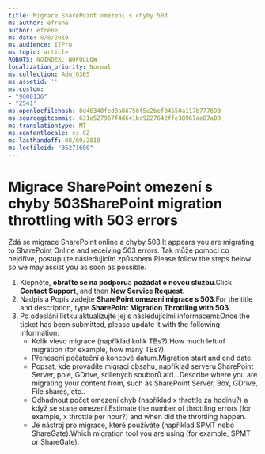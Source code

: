 ```yaml
---
title: Migrace SharePoint omezení s chyby 503
ms.author: efrene
author: efrene
ms.date: 8/8/2019
ms.audience: ITPro
ms.topic: article
ROBOTS: NOINDEX, NOFOLLOW
localization_priority: Normal
ms.collection: Adm_O365
ms.assetid: ''
ms.custom:
- "9000136"
- "2541"
ms.openlocfilehash: 8d46340fed8a86756f5e2bef04550a117b777690
ms.sourcegitcommit: 631e527967f4d641bc9227642ffe38967ae87a00
ms.translationtype: MT
ms.contentlocale: cs-CZ
ms.lasthandoff: 08/09/2019
ms.locfileid: "36271600"
---
```

# <a name="sharepoint-migration-throttling-with-503-errors"></a><span data-ttu-id="0b0a2-102">Migrace SharePoint omezení s chyby 503</span><span class="sxs-lookup"><span data-stu-id="0b0a2-102">SharePoint migration throttling with 503 errors</span></span>

<span data-ttu-id="0b0a2-103">Zdá se migrace SharePoint online a chyby 503.</span><span class="sxs-lookup"><span data-stu-id="0b0a2-103">It appears you are migrating to SharePoint Online and receiving 503 errors.</span></span> <span data-ttu-id="0b0a2-104">Tak může pomoci co nejdříve, postupujte následujícím způsobem.</span><span class="sxs-lookup"><span data-stu-id="0b0a2-104">Please follow the steps below so we may assist you as soon as possible.</span></span> 

1. <span data-ttu-id="0b0a2-105">Klepněte, **obraťte se na podporu**a **požádat o novou službu**.</span><span class="sxs-lookup"><span data-stu-id="0b0a2-105">Click **Contact Support**, and then **New Service Request**.</span></span>
2. <span data-ttu-id="0b0a2-106">Nadpis a Popis zadejte **SharePoint omezení migrace s 503**.</span><span class="sxs-lookup"><span data-stu-id="0b0a2-106">For the title and description, type **SharePoint Migration Throttling with 503**.</span></span>
3. <span data-ttu-id="0b0a2-107">Po odeslání lístku aktualizujte jej s následujícími informacemi:</span><span class="sxs-lookup"><span data-stu-id="0b0a2-107">Once the ticket has been submitted, please update it with the following information:</span></span>
    - <span data-ttu-id="0b0a2-108">Kolik vlevo migrace (například kolik TBs?).</span><span class="sxs-lookup"><span data-stu-id="0b0a2-108">How much left of migration (for example, how many TBs?).</span></span>
    - <span data-ttu-id="0b0a2-109">Přenesení počáteční a koncové datum.</span><span class="sxs-lookup"><span data-stu-id="0b0a2-109">Migration start and end date.</span></span>
    - <span data-ttu-id="0b0a2-110">Popsat, kde provádíte migraci obsahu, například serveru SharePoint Server, pole, GDrive, sdílených souborů atd...</span><span class="sxs-lookup"><span data-stu-id="0b0a2-110">Describe where you are migrating your content from, such as SharePoint Server, Box, GDrive, File shares, etc..</span></span>
    - <span data-ttu-id="0b0a2-111">Odhadnout počet omezení chyb (například x throttle za hodinu?) a když se stane omezení.</span><span class="sxs-lookup"><span data-stu-id="0b0a2-111">Estimate the number of throttling errors (for example, x throttle per hour?) and when did the throttling happen.</span></span>
    - <span data-ttu-id="0b0a2-112">Je nástroj pro migrace, které používáte (například SPMT nebo ShareGate).</span><span class="sxs-lookup"><span data-stu-id="0b0a2-112">Which migration tool you are using (for example, SPMT or ShareGate).</span></span>


